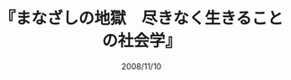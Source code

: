---
title: "『まなざしの地獄　尽きなく生きることの社会学』"
description: "日本中を震撼させた連続射殺事件を手がかりに、60～70年代の日本社会の階級構造と、それを支える個人の生の実存的意味を浮き彫りにした名論考。現代社会論必携の書。"
date: 2008/11/10
shorttitle: ""
authors: ['']
publishDate: ""
ENTRYTYPE: "基礎演習テキスト100"
series:
- 早稲田大学必修基礎演習テキスト100(2020年度)
tags: 
- 
category: 
- 
# publisher: "Self-Published"
image: 
pinned : true
draft: false
hideToc: false
enableToc: true
enableTocContent: false
copyright: "All rights reserved"
---